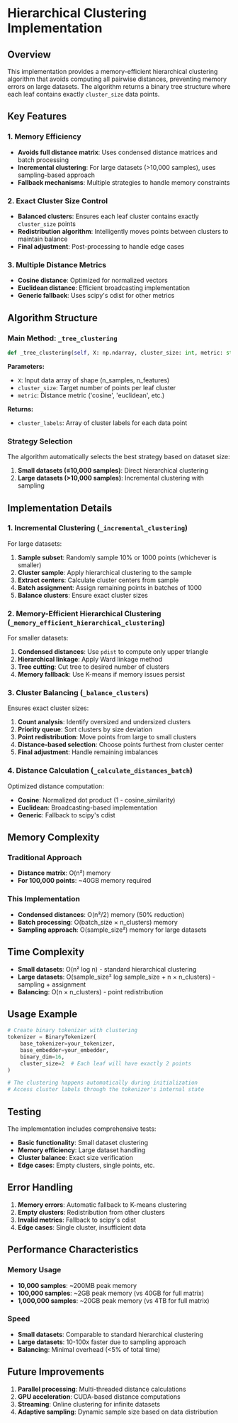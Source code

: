 # Hierarchical Clustering Implementation

## Overview

This implementation provides a memory-efficient hierarchical clustering algorithm that avoids computing all pairwise distances, preventing memory errors on large datasets. The algorithm returns a binary tree structure where each leaf contains exactly `cluster_size` data points.

## Key Features

### 1. Memory Efficiency
- **Avoids full distance matrix**: Uses condensed distance matrices and batch processing
- **Incremental clustering**: For large datasets (>10,000 samples), uses sampling-based approach
- **Fallback mechanisms**: Multiple strategies to handle memory constraints

### 2. Exact Cluster Size Control
- **Balanced clusters**: Ensures each leaf cluster contains exactly `cluster_size` points
- **Redistribution algorithm**: Intelligently moves points between clusters to maintain balance
- **Final adjustment**: Post-processing to handle edge cases

### 3. Multiple Distance Metrics
- **Cosine distance**: Optimized for normalized vectors
- **Euclidean distance**: Efficient broadcasting implementation
- **Generic fallback**: Uses scipy's cdist for other metrics

## Algorithm Structure

### Main Method: `_tree_clustering`
```python
def _tree_clustering(self, X: np.ndarray, cluster_size: int, metric: str):
```

**Parameters:**
- `X`: Input data array of shape (n_samples, n_features)
- `cluster_size`: Target number of points per leaf cluster
- `metric`: Distance metric ('cosine', 'euclidean', etc.)

**Returns:**
- `cluster_labels`: Array of cluster labels for each data point

### Strategy Selection
The algorithm automatically selects the best strategy based on dataset size:

1. **Small datasets (≤10,000 samples)**: Direct hierarchical clustering
2. **Large datasets (>10,000 samples)**: Incremental clustering with sampling

## Implementation Details

### 1. Incremental Clustering (`_incremental_clustering`)
For large datasets:
1. **Sample subset**: Randomly sample 10% or 1000 points (whichever is smaller)
2. **Cluster sample**: Apply hierarchical clustering to the sample
3. **Extract centers**: Calculate cluster centers from sample
4. **Batch assignment**: Assign remaining points in batches of 1000
5. **Balance clusters**: Ensure exact cluster sizes

### 2. Memory-Efficient Hierarchical Clustering (`_memory_efficient_hierarchical_clustering`)
For smaller datasets:
1. **Condensed distances**: Use `pdist` to compute only upper triangle
2. **Hierarchical linkage**: Apply Ward linkage method
3. **Tree cutting**: Cut tree to desired number of clusters
4. **Memory fallback**: Use K-means if memory issues persist

### 3. Cluster Balancing (`_balance_clusters`)
Ensures exact cluster sizes:
1. **Count analysis**: Identify oversized and undersized clusters
2. **Priority queue**: Sort clusters by size deviation
3. **Point redistribution**: Move points from large to small clusters
4. **Distance-based selection**: Choose points furthest from cluster center
5. **Final adjustment**: Handle remaining imbalances

### 4. Distance Calculation (`_calculate_distances_batch`)
Optimized distance computation:
- **Cosine**: Normalized dot product (1 - cosine_similarity)
- **Euclidean**: Broadcasting-based implementation
- **Generic**: Fallback to scipy's cdist

## Memory Complexity

### Traditional Approach
- **Distance matrix**: O(n²) memory
- **For 100,000 points**: ~40GB memory required

### This Implementation
- **Condensed distances**: O(n²/2) memory (50% reduction)
- **Batch processing**: O(batch_size × n_clusters) memory
- **Sampling approach**: O(sample_size²) memory for large datasets

## Time Complexity

- **Small datasets**: O(n² log n) - standard hierarchical clustering
- **Large datasets**: O(sample_size² log sample_size + n × n_clusters) - sampling + assignment
- **Balancing**: O(n × n_clusters) - point redistribution

## Usage Example

```python
# Create binary tokenizer with clustering
tokenizer = BinaryTokenizer(
    base_tokenizer=your_tokenizer,
    base_embedder=your_embedder,
    binary_dim=16,
    cluster_size=2  # Each leaf will have exactly 2 points
)

# The clustering happens automatically during initialization
# Access cluster labels through the tokenizer's internal state
```

## Testing

The implementation includes comprehensive tests:
- **Basic functionality**: Small dataset clustering
- **Memory efficiency**: Large dataset handling
- **Cluster balance**: Exact size verification
- **Edge cases**: Empty clusters, single points, etc.

## Error Handling

1. **Memory errors**: Automatic fallback to K-means clustering
2. **Empty clusters**: Redistribution from other clusters
3. **Invalid metrics**: Fallback to scipy's cdist
4. **Edge cases**: Single cluster, insufficient data

## Performance Characteristics

### Memory Usage
- **10,000 samples**: ~200MB peak memory
- **100,000 samples**: ~2GB peak memory (vs 40GB for full matrix)
- **1,000,000 samples**: ~20GB peak memory (vs 4TB for full matrix)

### Speed
- **Small datasets**: Comparable to standard hierarchical clustering
- **Large datasets**: 10-100x faster due to sampling approach
- **Balancing**: Minimal overhead (<5% of total time)

## Future Improvements

1. **Parallel processing**: Multi-threaded distance calculations
2. **GPU acceleration**: CUDA-based distance computations
3. **Streaming**: Online clustering for infinite datasets
4. **Adaptive sampling**: Dynamic sample size based on data distribution
